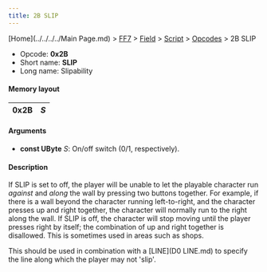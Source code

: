 ```yaml
---
title: 2B SLIP
---
```


[Home](../../../../Main Page.md) > [FF7](../../../../FF7.md) > [Field](../../../Field.md) > [Script](../../Script.md) > [Opcodes](../Opcodes.md) > 2B SLIP

-   Opcode: **0x2B**
-   Short name: **SLIP**
-   Long name: Slipability

#### Memory layout

| 0x2B | *S* |
|------|-----|

#### Arguments

-   **const UByte** *S*: On/off switch (0/1, respectively).

#### Description

If SLIP is set to off, the player will be unable to let the playable character run *against* and *along* the wall by pressing two buttons together. For example, if there is a wall beyond the character running left-to-right, and the character presses up and right together, the character will normally run to the right along the wall. If SLIP is off, the character will stop moving until the player presses right by itself; the combination of up and right together is disallowed. This is sometimes used in areas such as shops.

This should be used in combination with a [LINE](D0 LINE.md) to specify the line along which the player may not 'slip'.
